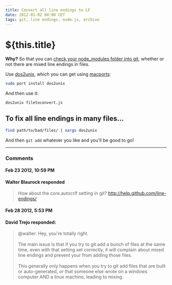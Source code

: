 ```yaml
---
title: Convert all line endings to LF
date: 2012-01-02 00:00 CET
tags: git, line endings, node.js, archive
---
```

# ${this.title}

**Why?** So that you can [check your node_modules folder into git][1], whether
or not there are mixed line endings in files.

Use [dos2unix][2], which you can get using [macports][3]:

```bash
sudo port install dos2unix
```

And then use it:

```bash
dos2unix filetoconvert.js
```

## To fix all line endings in many files...

```bash
find path/to/bad/files/ | xargs dos2unix
```

And then `git add` whatever you like and you'll be good to go!

[1]:http://www.futurealoof.com/posts/nodemodules-in-git.html
[2]:http://www.linuxcommand.org/man_pages/dos2unix1.html
[3]:http://www.macports.org/

---

### Comments

#### Feb 23 2012, 10:59 PM

#### Walter Blaurock responded

> How about the core.autocrlf setting in git? <a href="http://help.github.com/line-endings/" rel="nofollow">http://help.github.com/line-endings/</a>


#### Feb 28 2012,  5:53 PM

#### David Trejo responded:

> @walter: Hey, you're totally right.<br><br>The main issue is that if you try to git add a bunch of files at the same time, even with that setting set correctly, it will complain about mixed line endings and prevent your from adding those files.<br><br>This generally only happens when you try to git add files that are built or auto-generated, or that someone else wrote on a windows computer AND a linux machine, leading to mixing.
